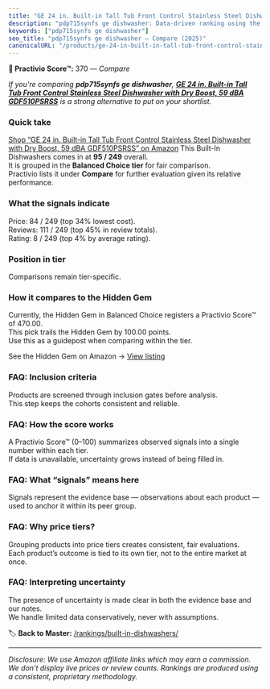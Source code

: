 ```yaml
---
title: "GE 24 in. Built-in Tall Tub Front Control Stainless Steel Dishwasher with Dry Boost, 59 dBA GDF510PSRSS"
description: "pdp715synfs ge dishwasher: Data-driven ranking using the Practivio Score™. Positioned by quality, value, demand, findability, momentum."
keywords: ["pdp715synfs ge dishwasher"]
seo_title: "pdp715synfs ge dishwasher — Compare (2025)"
canonicalURL: "/products/ge-24-in-built-in-tall-tub-front-control-stainless-steel-dishwasher-with-dry-boost-59-dba-gdf510psrss-B094TM5YL2/"
---
```


**🛒 Practivio Score™:** 370 — _Compare_


*If you're comparing **pdp715synfs ge dishwasher**, **[GE 24 in. Built-in Tall Tub Front Control Stainless Steel Dishwasher with Dry Boost, 59 dBA GDF510PSRSS](https://www.amazon.com/dp/B094TM5YL2?tag=practivio-20)** is a strong alternative to put on your shortlist.*
### Quick take
[Shop “GE 24 in. Built-in Tall Tub Front Control Stainless Steel Dishwasher with Dry Boost, 59 dBA GDF510PSRSS” on Amazon](https://www.amazon.com/dp/B094TM5YL2?tag=practivio-20)
This Built-In Dishwashers comes in at **95 / 249** overall.  
It is grouped in the **Balanced Choice tier** for fair comparison.  
Practivio lists it under **Compare** for further evaluation given its relative performance.

### What the signals indicate
Price: 84 / 249 (top 34% lowest cost).  
Reviews: 111 / 249 (top 45% in review totals).  
Rating: 8 / 249 (top 4% by average rating).  

### Position in tier
Comparisons remain tier-specific.

### How it compares to the Hidden Gem
Currently, the Hidden Gem in Balanced Choice registers a Practivio Score™ of 470.00.  
This pick trails the Hidden Gem by 100.00 points.  
Use this as a guidepost when comparing within the tier.  

See the Hidden Gem on Amazon → [View listing](https://www.amazon.com/dp/B01MQGDIAR?tag=practivio-20)

### FAQ: Inclusion criteria
Products are screened through inclusion gates before analysis.  
This step keeps the cohorts consistent and reliable.

### FAQ: How the score works
A Practivio Score™ (0–100) summarizes observed signals into a single number within each tier.  
If data is unavailable, uncertainty grows instead of being filled in.

### FAQ: What “signals” means here
Signals represent the evidence base — observations about each product — used to anchor it within its peer group.

### FAQ: Why price tiers?
Grouping products into price tiers creates consistent, fair evaluations.  
Each product’s outcome is tied to its own tier, not to the entire market at once.

### FAQ: Interpreting uncertainty
The presence of uncertainty is made clear in both the evidence base and our notes.  
We handle limited data conservatively, never with assumptions.

<!-- Missing template for Compare/CompareWithinPriceClass -->


🏷️ **Back to Master:** [/rankings/built-in-dishwashers/](/rankings/built-in-dishwashers/)

---
_Disclosure: We use Amazon affiliate links which may earn a commission. We don’t display live prices or review counts. Rankings are produced using a consistent, proprietary methodology._
